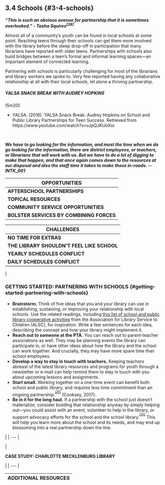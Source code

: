 ## 3.4 Schools {#3-4-schools}

**_“This is such an obvious avenue for partnership that it is sometimes overlooked.” - Tasha Squires<sup>[28]</sup>_**

Almost all of a community’s youth can be found in local schools at some point. Reaching teens through their schools can get them more involved with the library before the steep drop-off in participation that many librarians have reported with older teens. Partnerships with schools also build bridges between a teen’s formal and informal learning spaces—an important element of connected learning.

Partnering with schools is particularly challenging for most of the librarians and library workers we spoke to. Very few reported having any collaborative relationship at all with their local schools, let alone a thriving partnership.

<div class="table-format"><span class="title"><h5>YALSA SNACK BREAK WITH AUDREY HOPKINS</h5><div>(5m20)</div></span><span class="title"><ul><li>YALSA. (2016). YALSA Snack Break: Audrey Hopkins on School and Public Library Partnerships for Teen Success. Retrieved from https://www.youtube.com/watch?v=vJpQJKUoXio</li></span></div>
<br>


**_We have to go looking for the information, and most the time when we do go looking for the information, there are district employees, or teachers, or librarians that will work with us. But we have to do a lot of digging to make that happen, and that once again comes down to the resources at our disposal and also the staff time it takes to make those in-roads. -- INTK_001_**

| **OPPORTUNITIES** |
| --- |
| **AFTERSCHOOL PARTNERSHIPS** | Libraries can offer their space to afterschool programs, or conduct their own. Conducting afterschool programs on the school campus itself can help libraries reach underserved youth who might not be able to travel to the library building. |
| **TOPICAL RESOURCES** | Libraries can provide resources and information literacy programs for students, particularly when the school’s library is under-equipped. Themed presentations or online resources on evergreen subjects like health or history may be valuable to teachers, and library staff can help students learn to use library resources and equipment for science fairs or special projects. Schools with special focuses­—technology, or the arts—may also be receptive to specialized, relevant programming. |
| **COMMUNITY SERVICE OPPORTUNITIES** | Many schools require students to perform community service. Libraries can offer service opportunities, but can also facilitate connections between students and other community organizations in need of volunteers. |
| **BOLSTER SERVICES BY COMBINING FORCES** | Partnering with a school or school library can help you provide better services and resources to teens who are underserved, marginalized, at-risk, or otherwise disadvantaged. For instance, one library in Virginia allowed rotating portions of their audiobook collection to be housed at a school for the benefit of blind students. |

| **CHALLENGES** |
| --- |
| **NO TIME FOR EXTRAS** | Teachers and school librarians are notoriously busy. Along with their full daily schedules, their curricula are also “busy”—full of requirements and necessary lessons, activities, and tests. They may not have classroom time to spare for library-related activities. To justify the time and effort required for a library and school to work together, you should be able present a very clear benefit. |
| **THE LIBRARY SHOULDN’T FEEL LIKE SCHOOL** | One of the strengths of the public library as an informal learning space is that it’s not school. As INTK_059 put it, “School comes with a lot of negative feelings oftentimes, and this is a much more open-ended space of imagination and freedom.” A library-school partnership shouldn’t make teens feel like they are spending even more time in school. |
| **YEARLY SCHEDULES CONFLICT** | “It’s all about the timing,” says Tasha Squires. Teachers and school librarians are particularly busy around the end of the school year, just as public librarians approach a flurry of summer learning activities. Squires recommends discussing potential partnerships around the beginning of the school year, which may be stressful but is a time when “people tend to be fresh and optimistic.” |
| **DAILY SCHEDULES CONFLICT** | Even in the day-to-day, youth librarians tend to have “opposite” schedules from teachers and school librarians—they are most busy when youth are not in school. This can make communication challenging, so be patient yet persistent, and be flexible with your schedule to make occasional meetings possible if you can. |

| 

### GETTING STARTED: PARTNERING WITH SCHOOLS {#getting-started-partnering-with-schools}

*   **Brainstorm.** Think of five ideas that you and your library can use in establishing, sustaining, or improving your relationship with local schools. Use the related readings, including [this list of school and public library cooperative activities](http://www.ala.org/alsc/schoolplcoop) from the Association for Library Service to Children (ALSC), for inspiration. Write a few sentences for each idea, describing the concept and how your library might implement it.
*   **Reach out to someone at the PTA.** You can reach out to parent-teacher associations as well. They may be planning events the library can participate in, or have other ideas about how the library and the school can work together. And crucially, they may have more spare time than school employees.
*   **Develop a way to stay in touch with teachers.** Keeping teachers abreast of the latest library resources and programs for youth through a newsletter or e-mail can help remind them to stay in touch with you about upcoming lessons and assignments.
*   **Start small.** Working together on a one-time event can benefit both school and public library, and requires less time commitment than an ongoing partnership.<sup><sup id="281255367986520-footnote-ref-28"><a href="#281255367986520-footnote-28">[29]</a></sup></sup> (Cooksey, 2017).
*   **Be in it for the long haul.** If a partnership with the school just doesn’t materialize, consider building that relationship anyway by simply helping out—you could assist with an event, volunteer to help in the library, or support advocacy efforts for the school and the school library.<sup><sup id="281255367986520-footnote-ref-29"><a href="#281255367986520-footnote-29">[30]</a></sup></sup> This will help you learn more about the school and its needs, and may end up blossoming into a real partnership down the line.

 |
| --- |

| 

**CASE STUDY: CHARLOTTE MECKLENBURG LIBRARY**

 |
| --- |

| **ADDITIONAL RESOURCES** |
| --- |

[^28]: Squires, Tasha. _Library Partnerships: Making Connections between School and Public Libraries_. Medford, NJ: Information Today, Inc., 2009, xv.

[^29]: Cooksey, Ashley J. “Partnerships beyond Four Walls.” _American Libraries Magazine_, January 3, 2017.

[^30]: Squires, Tasha. _Library Partnerships: Making Connections between School and Public Libraries_. Medford, NJ: Information Today, Inc., 2009, 21\.